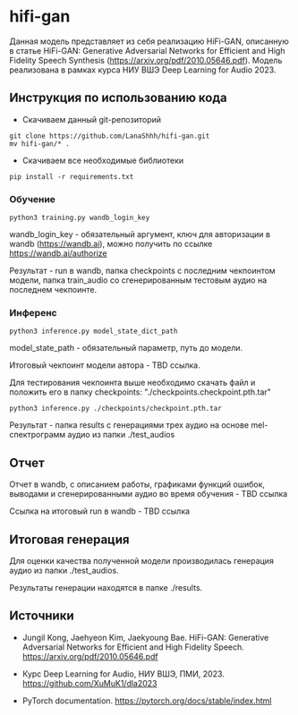 # hifi-gan

Данная модель представляет из себя реализацию HiFi-GAN, описанную в статье HiFi-GAN: Generative Adversarial Networks for
Efficient and High Fidelity Speech Synthesis (https://arxiv.org/pdf/2010.05646.pdf). 
Модель реализована в рамках курса НИУ ВШЭ Deep Learning for Audio 2023.

## Инструкция по использованию кода

- Скачиваем данный git-репозиторий

~~~
git clone https://github.com/LanaShhh/hifi-gan.git
mv hifi-gan/* .
~~~

- Скачиваем все необходимые библиотеки

~~~
pip install -r requirements.txt
~~~

### Обучение 

~~~
python3 training.py wandb_login_key
~~~

wandb_login_key - обязательный аргумент, ключ для авторизации в wandb (https://wandb.ai), можно получить по ссылке https://wandb.ai/authorize

Результат - run в wandb, папка checkpoints с последним чекпоинтом модели, папка train_audio со сгенерированным тестовым аудио на последнем чекпоинте.

### Инференс 

~~~
python3 inference.py model_state_dict_path
~~~

model_state_path - обязательный параметр, путь до модели. 

Итоговый чекпоинт модели автора - TBD ссылка.

Для тестирования чекпоинта выше необходимо скачать файл и положить его в папку checkpoints: "./checkpoints.checkpoint.pth.tar"

~~~
python3 inference.py ./checkpoints/checkpoint.pth.tar
~~~

Результат - папка results с генерациями трех аудио на основе mel-спектрограмм аудио из папки ./test_audios

## Отчет 

Отчет в wandb, с описанием работы, графиками функций ошибок, выводами и сгенерированными аудио во время обучения - TBD ссылка

Ссылка на итоговый run в wandb - TBD ссылка


## Итоговая генерация

Для оценки качества полученной модели производилась генерация аудио из папки ./test_audios.

Результаты генерации находятся в папке ./results.

## Источники

- Jungil Kong, Jaehyeon Kim, Jaekyoung Bae. HiFi-GAN: Generative Adversarial Networks for Efficient and High Fidelity Speech. https://arxiv.org/pdf/2010.05646.pdf

- Курс Deep Learning for Audio, НИУ ВШЭ, ПМИ, 2023. https://github.com/XuMuK1/dla2023

- PyTorch documentation. https://pytorch.org/docs/stable/index.html




